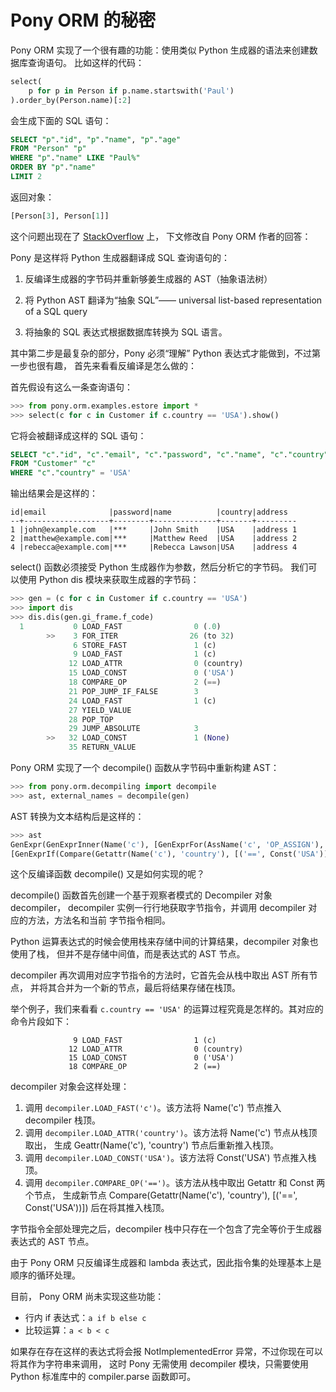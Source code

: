 # Pony ORM 的秘密

Pony ORM 实现了一个很有趣的功能：使用类似 Python 生成器的语法来创建数据库查询语句。
比如这样的代码：

```python
select(
    p for p in Person if p.name.startswith('Paul')
).order_by(Person.name)[:2]
```

会生成下面的 SQL 语句：

```sql
SELECT "p"."id", "p"."name", "p"."age"
FROM "Person" "p"
WHERE "p"."name" LIKE "Paul%"
ORDER BY "p"."name"
LIMIT 2
```

返回对象：

```python
[Person[3], Person[1]]
```

这个问题出现在了 [StackOverflow](http://stackoverflow.com/questions/16115713/how-pony-orm-does-its-tricks) 上，
下文修改自 Pony ORM 作者的回答：

Pony 是这样将 Python 生成器翻译成 SQL 查询语句的：

1. 反编译生成器的字节码并重新够姜生成器的 AST（抽象语法树）

2. 将 Python AST 翻译为“抽象 SQL”—— universal list-based representation of a SQL query

3. 将抽象的 SQL 表达式根据数据库转换为 SQL 语言。

其中第二步是最复杂的部分，Pony 必须“理解” Python 表达式才能做到，不过第一步也很有趣，
首先来看看反编译是怎么做的：

首先假设有这么一条查询语句：

```python
>>> from pony.orm.examples.estore import *
>>> select(c for c in Customer if c.country == 'USA').show()
```

它将会被翻译成这样的 SQL 语句：

```sql
SELECT "c"."id", "c"."email", "c"."password", "c"."name", "c"."country", "c"."address"
FROM "Customer" "c"
WHERE "c"."country" = 'USA'
```

输出结果会是这样的：

```
id|email              |password|name          |country|address
--+-------------------+--------+--------------+-------+---------
1 |john@example.com   |***     |John Smith    |USA    |address 1
2 |matthew@example.com|***     |Matthew Reed  |USA    |address 2
4 |rebecca@example.com|***     |Rebecca Lawson|USA    |address 4
```

select() 函数必须接受 Python 生成器作为参数，然后分析它的字节码。
我们可以使用 Python dis 模块来获取生成器的字节码：

```python
>>> gen = (c for c in Customer if c.country == 'USA')
>>> import dis
>>> dis.dis(gen.gi_frame.f_code)
  1           0 LOAD_FAST                0 (.0)
        >>    3 FOR_ITER                26 (to 32)
              6 STORE_FAST               1 (c)
              9 LOAD_FAST                1 (c)
             12 LOAD_ATTR                0 (country)
             15 LOAD_CONST               0 ('USA')
             18 COMPARE_OP               2 (==)
             21 POP_JUMP_IF_FALSE        3
             24 LOAD_FAST                1 (c)
             27 YIELD_VALUE
             28 POP_TOP
             29 JUMP_ABSOLUTE            3
        >>   32 LOAD_CONST               1 (None)
             35 RETURN_VALUE
```

Pony ORM 实现了一个 decompile() 函数从字节码中重新构建 AST：

```python
>>> from pony.orm.decompiling import decompile
>>> ast, external_names = decompile(gen)
```

AST 转换为文本结构后是这样的：

```python
>>> ast
GenExpr(GenExprInner(Name('c'), [GenExprFor(AssName('c', 'OP_ASSIGN'), Name('.0'),
[GenExprIf(Compare(Getattr(Name('c'), 'country'), [('==', Const('USA'))]))])]))
```

这个反编译函数 decompile() 又是如何实现的呢？

decompile() 函数首先创建一个基于观察者模式的 Decompiler 对象 decompiler，
decompiler 实例一行行地获取字节指令，并调用 decompiler 对应的方法，方法名和当前
字节指令相同。

Python 运算表达式的时候会使用栈来存储中间的计算结果，decompiler 对象也使用了栈，
但并不是存储中间值，而是表达式的 AST 节点。

decompiler 再次调用对应字节指令的方法时，它首先会从栈中取出 AST 所有节点，
并将其合并为一个新的节点，最后将结果存储在栈顶。

举个例子，我们来看看 `c.country == 'USA'` 的运算过程究竟是怎样的。其对应的命令片段如下：

```
              9 LOAD_FAST                1 (c)
             12 LOAD_ATTR                0 (country)
             15 LOAD_CONST               0 ('USA')
             18 COMPARE_OP               2 (==)
```

decompiler 对象会这样处理：

1. 调用 `decompiler.LOAD_FAST('c')`。该方法将 Name('c') 节点推入 decompiler 栈顶。
2. 调用 `decompiler.LOAD_ATTR('country')`。该方法将 Name('c') 节点从栈顶取出，
   生成 Geattr(Name('c'), 'country') 节点后重新推入栈顶。
3. 调用 `decompiler.LOAD_CONST('USA')`。该方法将 Const('USA') 节点推入栈顶。
4. 调用 `decompiler.COMPARE_OP('==')`。该方法从栈中取出 Getattr 和 Const 两个节点，
   生成新节点 Compare(Getattr(Name('c'), 'country'), [('==', Const('USA'))]) 后在将其推入栈顶。

字节指令全部处理完之后，decompiler 栈中只存在一个包含了完全等价于生成器表达式的 AST 节点。

由于 Pony ORM 只反编译生成器和 lambda 表达式，因此指令集的处理基本上是顺序的循环处理。

目前， Pony ORM 尚未实现这些功能：

* 行内 if 表达式：`a if b else c`
* 比较运算：`a < b < c`

如果存在存在这样的表达式将会报 NotImplementedError 异常，不过你现在可以将其作为字符串来调用，
这时 Pony 无需使用 decompiler 模块，只需要使用 Python 标准库中的 compiler.parse 函数即可。
